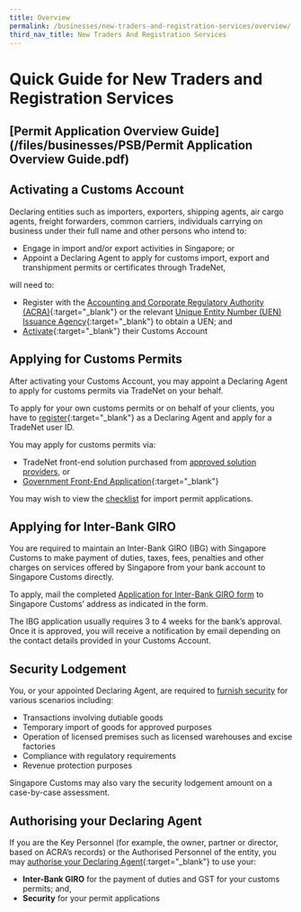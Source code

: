 ```yaml
---
title: Overview
permalink: /businesses/new-traders-and-registration-services/overview/
third_nav_title: New Traders And Registration Services
---
```

# Quick Guide for New Traders and Registration Services

## [Permit Application Overview Guide](/files/businesses/PSB/Permit Application Overview Guide.pdf)

## Activating a Customs Account

Declaring entities such as importers, exporters, shipping agents, air cargo agents, freight forwarders, common carriers, individuals carrying on business under their full name and other persons who intend to:

-   Engage in import and/or export activities in Singapore; or
-   Appoint a Declaring Agent to apply for customs import, export and transhipment permits or certificates through TradeNet,

will need to:

-   Register with the  [Accounting and Corporate Regulatory Authority (ACRA)](http://www.acra.gov.sg/){:target="_blank"}   or the relevant  [Unique Entity Number (UEN) Issuance Agency](http://www.uen.gov.sg/){:target="_blank"}   to obtain a UEN; and
-   [Activate](https://www.tradenet.gov.sg/TN41EFORM/tds/sp/splogin.do?action=init_acct){:target="_blank"} their Customs Account

## Applying for Customs Permits

After activating your Customs Account, you may appoint a Declaring Agent to apply for customs permits via TradeNet on your behalf.

To apply for your own customs permits or on behalf of your clients, you have to  [register](https://www.tradenet.gov.sg/TN41EFORM/tds/sp/splogin.do?action=init_acct){:target="_blank"} as a Declaring Agent and apply for a TradeNet user ID.

You may apply for customs permits via:

-   TradeNet front-end solution purchased from  [approved solution providers](/businesses/national-single-window/overview/TradeNet-Solution-Providers), or
-   [Government Front-End Application](https://www.tradenet.gov.sg/tradenet/login.portal){:target="_blank"} 

You may wish to view the <a href="https://go.gov.sg/customschecklistforimportprocedures">checklist</a> for import permit applications.

## Applying for Inter-Bank GIRO

You are required to maintain an Inter-Bank GIRO (IBG) with Singapore Customs to make payment of duties, taxes, fees, penalties and other charges on services offered by Singapore from your bank account to Singapore Customs directly.

To apply, mail the completed  [Application for Inter-Bank GIRO form](https://go.gov.sg/customs-ibg-form) to Singapore Customs’ address as indicated in the form.

The IBG application usually requires 3 to 4 weeks for the bank’s approval. Once it is approved, you will receive a notification by email depending on the contact details provided in your Customs Account.

## Security Lodgement

You, or your appointed Declaring Agent, are required to  [furnish security](/businesses/new-traders-and-registration-services/registration-services/security-lodgement)  for various scenarios including:

-   Transactions involving dutiable goods
-   Temporary import of goods for approved purposes
-   Operation of licensed premises such as licensed warehouses and excise factories
-   Compliance with regulatory requirements
-   Revenue protection purposes

Singapore Customs may also vary the security lodgement amount on a case-by-case assessment.

## Authorising your Declaring Agent

If you are the Key Personnel (for example, the owner, partner or director, based on ACRA’s records) or the Authorised Personnel of the entity, you may  [authorise your Declaring Agent](https://www.tradenet.gov.sg/TN41EFORM/tdsui/authdeclaringagent/addanddelete.do?doAction=INITIALIZE&amp;APPLICATION_ID=TXWP){:target="_blank"}   to use your:

-   **Inter-Bank GIRO** for the payment of duties and GST for your customs permits; and,
-   **Security** for your permit applications